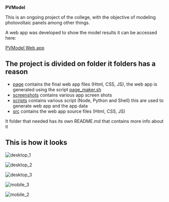 **PVModel**

This is an ongoing project of the college, with the objective of modeling photovoltaic panels among other things.

A web app was developed to show the model results it can be accessed here:

[PVModel Web app](https://fgl27.github.io/PVModel/page/index.html)

## The project is divided on folder it folders has a reason

- [page](https://github.com/fgl27/PVModel/tree/master/page) contains the final web app files (Html, CSS, JS), the web app is generated using the script [page_maker.sh](https://github.com/fgl27/PVModel/blob/master/scripts/shell/page_maker.sh)
- [screenshots](https://github.com/fgl27/PVModel/tree/master/page) contains various app screen shots
- [scripts](https://github.com/fgl27/PVModel/tree/master/page) contains various script (Node, Python and Shell) this are used to generate web app and the app data
- [src](https://github.com/fgl27/PVModel/tree/master/page) contains the web app source files (Html, CSS, JS)

It folder that needed has its own README.md that contains more info about it

## This is how it looks

![desktop_1](https://fgl27.github.io/PVModel/screenshots/desktop_1.png)

![desktop_2](https://fgl27.github.io/PVModel/screenshots/desktop_2.png)

![desktop_3](https://fgl27.github.io/PVModel/screenshots/desktop_3.png)

![mobile_3](https://fgl27.github.io/PVModel/screenshots/mobile_1.png)

![mobile_2](https://fgl27.github.io/PVModel/screenshots/mobile_2.png)
